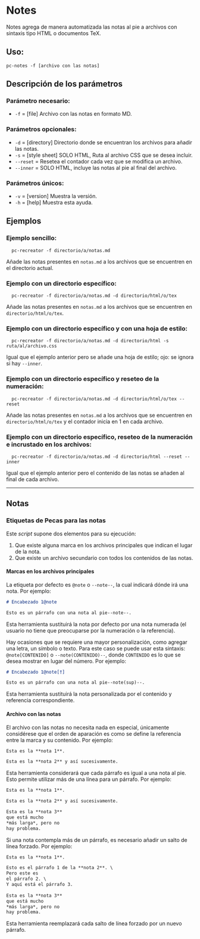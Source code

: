 # Notes

Notes agrega de manera automatizada las notas al pie a archivos con sintaxis tipo HTML o documentos TeX.

## Uso:

  ```
  pc-notes -f [archivo con las notas]
  ```

## Descripción de los parámetros

### Parámetro necesario:

* `-f` = [file] Archivo con las notas en formato MD.

### Parámetros opcionales:

* `-d` = [directory] Directorio donde se encuentran los archivos para añadir las notas.
* `-s` = [style sheet] SOLO HTML, Ruta al archivo CSS que se desea incluir.
* `--reset` =  Resetea el contador cada vez que se modifica un archivo.
* `--inner` = SOLO HTML, incluye las notas al pie al final del archivo.

### Parámetros únicos:

* `-v` = [version] Muestra la versión.
* `-h` = [help] Muestra esta ayuda.

## Ejemplos

### Ejemplo sencillo:

```
  pc-recreator -f directorio/a/notas.md
```
  
  Añade las notas presentes en `notas.md` a los archivos que se encuentren en el directorio actual.
 
### Ejemplo con un directorio específico:

```
  pc-recreator -f directorio/a/notas.md -d directorio/html/o/tex
```
  
  Añade las notas presentes en `notas.md` a los archivos que se encuentren en `directorio/html/o/tex`.
  
### Ejemplo con un directorio específico y con una hoja de estilo:

```
  pc-recreator -f directorio/a/notas.md -d directorio/html -s ruta/al/archivo.css
```
  
  Igual que el ejemplo anterior pero se añade una hoja de estilo; ojo: se ignora si hay `--inner`.
  
### Ejemplo con un directorio específico y reseteo de la numeración:

```
  pc-recreator -f directorio/a/notas.md -d directorio/html/o/tex --reset
```
  
  Añade las notas presentes en `notas.md` a los archivos que se encuentren en `directorio/html/o/tex` y el contador inicia en 1 en cada archivo.
  
### Ejemplo con un directorio específico, reseteo de la numeración e incrustado en los archivos:

```
  pc-recreator -f directorio/a/notas.md -d directorio/html --reset --inner
```
  
  Igual que el ejemplo anterior pero el contenido de las notas se añaden al final de cada archivo.

------

## Notas

### Etiquetas de Pecas para las notas

Este *script* supone dos elementos para su ejecución:

1. Que existe alguna marca en los archivos principales que indican el lugar de la nota.
2. Que existe un archivo secundario con todos los contenidos de las notas.

#### Marcas en los archivos principales

La etiqueta por defecto es `@note` o `--note--`, la cual indicará dónde irá una nota.
Por ejemplo:

```markdown
# Encabezado 1@note

Esto es un párrafo con una nota al pie--note--.
```

Esta herramienta sustituirá la nota por defecto por una nota numerada (el usuario
no tiene que preocuparse por la numeración o la referencia).

Hay ocasiones que se requiere una mayor personalización, como agregar una letra, 
un símbolo o texto. Para este caso se puede usar esta sintaxis: `@note[CONTENIDO]` 
o `--note(CONTENIDO)--`, donde `CONTENIDO` es lo que se desea mostrar en lugar del 
número. Por ejemplo:

```markdown
# Encabezado 1@note[†]

Esto es un párrafo con una nota al pie--note(sup)--.
```

Esta herramienta sustituirá la nota personalizada por el contenido y referencia
correspondiente.

#### Archivo con las notas

El archivo con las notas no necesita nada en especial, únicamente considérese
que el orden de aparación es como se define la referencia entre la marca y su contenido. 
Por ejemplo:

```markdown
Esta es la **nota 1**.

Esta es la **nota 2** y así sucesivamente.
```

Esta herramienta considerará que cada párrafo es igual a una nota al pie. Esto
permite utilizar más de una línea para un párrafo. Por ejemplo:

```markdown
Esta es la **nota 1**.

Esta es la **nota 2** y así sucesivamente.

Esta es la **nota 3**
que está mucho
*más larga*, pero no
hay problema.
```

Si una nota contempla más de un párrafo, es necesario añadir un salto de línea 
forzado. Por ejemplo:

```markdown
Esta es la **nota 1**.

Esto es el párrafo 1 de la **nota 2**. \
Pero este es
el párrafo 2. \
Y aquí está el párrafo 3.
  
Esta es la **nota 3**
que está mucho
*más larga*, pero no
hay problema.
```

Esta herramienta reemplazará cada salto de línea forzado por un nuevo párrafo.
